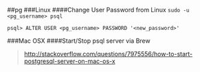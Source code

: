 ##pg
###Linux
####Change User Password from Linux
`sudo -u <pg_username> psql`

`psql> ALTER USER <pg_username> PASSWORD '<new_password>'`


###Mac OSX
####Start/Stop psql server via Brew
>http://stackoverflow.com/questions/7975556/how-to-start-postgresql-server-on-mac-os-x
